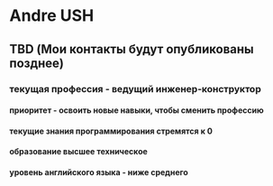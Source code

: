 # Andre USH
##  TBD (Мои контакты будут опубликованы позднее)
### текущая профессия - ведущий инженер-конструктор
#### приоритет - освоить новые навыки, чтобы сменить профессию ####
#### текущие знания программирования стремятся к 0 ####
#### образование высшее техническое ####
#### уровень английского языка - ниже среднего ####
